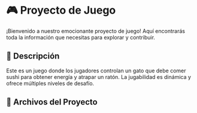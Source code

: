 # 🎮 Proyecto de Juego

¡Bienvenido a nuestro emocionante proyecto de juego! Aquí encontrarás toda la información que necesitas para explorar y contribuir. 

## 🚀 Descripción

Este es un juego donde los jugadores controlan un gato que debe comer sushi para obtener energía y atrapar un ratón. La jugabilidad es dinámica y ofrece múltiples niveles de desafío.

## 📁 Archivos del Proyecto
